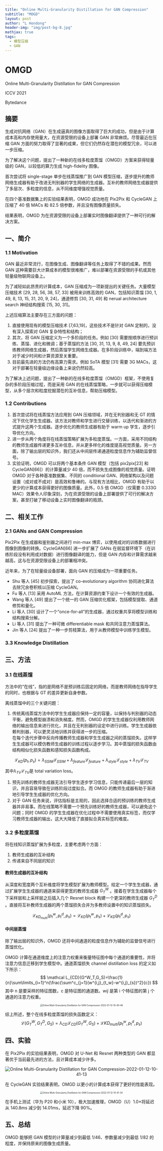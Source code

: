 ```yaml
---
title: "Online Multi-Granularity Distillation for GAN Compression"
subtitle: "MOGD"
layout: post
author: "L Hondong"
header-img: "img/post-bg-8.jpg"
mathjax: true
tags:
  - 模型压缩
  - GAN
---
```

# OMGD 

Online Multi-Granularity Distillation for GAN Compression

ICCV 2021

Bytedance

## 摘要

生成对抗网络（GAN）在生成逼真的图像方面取得了巨大的成功，但是由于计算成本高和内存使用量大，在资源受限的设备上部署 GAN 非常麻烦。尽管最近在压缩 GAN 方面的努力取得了显著的成果，但它们仍然存在潜在的模型冗余，可以进一步压缩。

为了解决这个问题，提出了一种新的在线多粒度蒸馏（OMGD）方案来获得轻量级的 GAN，以较低的算力生成 high-fidelity 图像。

首次尝试将 single-stage 单步在线蒸馏推广到 GAN 模型压缩，逐步提升的教师网络生成器有助于改进无判别器的学生网络的生成器。互补的教师网络生成器提供了多层次、多粒度的信息，从不同维度增强视觉质量。

在四个基准数据集上的实验结果表明，OMGD 成功地在 Pix2Pix 和 CycleGAN 上压缩了 40 倍 MACs 和 82.5 倍参数，并且没有图像质量损失。

结果表明，OMGD 为在资源受限的设备上部署实时图像翻译提供了一种可行的解决方案。

## 一、简介

### 1.1 Motivation

GAN 最近非常流行，在图像生成、图像翻译等任务上取得了不错的成果。然而 GAN 这种需要巨大计算成本的模型很难推广，难以部署在资源受限的手机或其他轻量级物联网设备上。

为了减轻如此昂贵的计算成本，GAN 压缩成为一项新提出的关键任务。大量模型压缩技术 [29, 28, 56, 38, 57, 33] 被用来训练高效的 GAN，包括知识蒸馏 [30, 1, 49, 8, 13, 15, 31, 20, 9, 24]，通道修剪 [30, 31, 49] 和 nerual architecture search 神经结构搜索 [15, 30, 31]。

上述压缩算法主要存在三方面的问题：

1. 直接使用现有的模型压缩技术 [7,63,19]，这些技术不是针对 GAN 定制的，没有深入探索对 GAN 复杂特性和结构；
2. 其次，将 GAN 压缩定义为一个多阶段的任务。例如 [30] 需要按顺序进行预训练、蒸馏、进化和微调；基于蒸馏的方法 [30, 31, 13, 9, 8, 49, 24] 要先预训练教师网络生成器，然后蒸馏学生网络生成器。在多阶段训练中，端到端方法对于减少时间和计算资源至关重要。
3. 目前最先进的方法仍有高算力需求。例如 SoTA 模型 [31] 需要 3G MACs，这对于部署在轻量级边缘设备上来说仍然较高。

为了解决上述问题，提出了一种新的在线多粒度蒸馏（OMGD）框架，不使用复杂的多阶段压缩过程，而是采用 GAN 的在线蒸馏策略，一步就可以获得压缩模型，从多个层次和粒度挖掘潜在的互补信息，帮助压缩模型。

### 1.2 Contributions

1. 首次尝试将在线蒸馏方法应用到 GAN 压缩领域，并在无判别器和无 GT 的情况下优化学生生成器。该方法对教师和学生进行交替训练，以迭代和渐进的方式提升这两个生成器。逐步优化的教师生成器有助于 warm up 学生，逐步引导优化方向。
2. 进一步从两个角度将在线蒸馏策略扩展为多粒度蒸馏。一方面，采用不同结构的教师生成器传递更多互补信息，并从更多样化的维度提高视觉质量。另一方面，除了输出层的知识外，我们还从中间层传递通道粒度信息作为辅助监督信号。
3. 实验证明，OMGD 可以将两个基本条件 GAN 模型（包括 pix2pix[23] 和 CycleGAN[66]）的计算量减少 40 倍，而不损失生成图像的视觉质量。证明 OMGD 对于各种基准数据集、不同的 conditional GAN、网络架构以及问题设置（成对或不成对）是高效和鲁棒的。与现有方法相比，OMGD 有助于以更少的计算成本获得更好的图像质量。此外，0.5 倍 OMGD（仅需要 0.333G MAC）效果令人印象深刻，为在资源受限的设备上部署提供了可行的解决方案，甚至打破了移动设备上实时图像翻译的瓶颈。

## 二、相关工作

### 2.1 GANs and GAN Compression

Pix2Pix 在生成器和鉴别器之间进行 min-max 博弈，以使用成对的训练数据进行图像到图像的转换。CycleGAN[66] 进一步扩展了 GANs 在弱监督环境下（在训练阶段没有利用成对数据）进行图像翻译的能力，但是 GAN 内存和计算需求越来越高，这与在资源受限设备上的部署相冲突。

近年来，为了在轻量级设备部署，面向 GAN 的压缩成为一项重要任务。

- Shu 等人 [45] 初步探索，提出了 co-evolutionary algorithm 协同进化算法去除冗余卷积核以压缩 CycleGAN。
- Fu 等人 [13] 采用 AutoML 方法，在计算资源约束下设计一个有效的生成器。
- Wang 等人 [49] 提出了一个统一的 GAN 压缩优化框架，包括模型提取、通道修剪和量化。
- Li 等人 [30] 设计了一个“once-for-all”的生成器，通过权重共享将模型训练和结构搜索分解。
- Li 等人 [31] 提出了一种可微 differentiable mask 和共同注意力蒸馏算法。
- Jin 等人 [24] 提出了一种一步剪枝算法，用于从教师模型中训练学生模型。

### 3.3 Knowledge Distillation

## 三、方法

### 3.1 在线蒸馏

方法中的“在线”，指的是网络不是预训练后固定的网络，而是教师网络在指导学生的同时，也根据与 GT 的差异更新自身参数。

离线蒸馏中的三个关键问题：

1. 传统离线蒸馏方法中的学生生成器应保持一定的容量，以保持与判别器的动态平衡，避免模型崩溃和消失梯度。然而，OMGD 的学生生成器仅利用教师网络的输出信息来进行优化，并且在无判别器的设定中进行训练。学生生成器依赖判别器，可以更灵活地训练并获得进一步的压缩。  
在每个迭代步骤中反向传播教师生成器和学生生成器之间的蒸馏损失。这样学生生成器可以模仿教师生成器的训练过程以逐步学习。其中蒸馏的损失函数由结构相似化损失函数和感知损失函数构成。

$$
\mathcal L_{KD}(p_t,p_s)=\lambda_{SSIM}\mathcal L_{SSIM}+\lambda_{feature}\mathcal L_{feature}+\lambda_{style}\mathcal L_{style}+\lambda_{TV}\mathcal L_{TV}
$$

其中$\lambda_{TV}\mathcal L_{TV}$是 total variation loss。

1. 预先训练的教师生成器无法引导学生逐步学习信息，只能传递最后一层的知识，并且容易导致在训练阶段过度拟合。而 OMGD 的教师生成器有助于渐进地引导学生生成器的优化方向。
2. 对于 GAN 任务来说，评估指标是主观的，因此选择合适的预训练的教师生成器并非易事。而在线策略不需要一个预先训练好的教师生成器，可以避免这个问题；同时 OMGD 的学生生成器在优化过程中不需要使用真实标签，而仅学习教师生成器的输出，这大大降低了直接拟合真实标签的难度。

### 3.2 多粒度蒸馏

将在线知识蒸馏扩展为多粒度，主要考虑两个方面：

1. 教师生成器的互补结构
2. 传递来自不同层的知识

#### 教师生成器的互补结构

从深度和宽度两个互补维度将学生模型扩展为教师模型。给定一个学生生成器，通过扩展学生生成器的通道来获得更宽的教师生成器 $G^W_T$ 。接着在学生生成器每个下采样层和上采样层之后插入几个 Resnet block 构建一个更深的教师生成器  $G^D_T$ 。直接将互补教师生成器的两个蒸馏损失合并为多教师设置中的知识蒸馏损失。

$$
\mathcal L_{KD_{multi}} (p^w_t,p^d_t,p_s) = \mathcal L_{KD} (p^w_t,p_s) + \mathcal L_{KD} (p^d_t,p_s)
$$

#### 中间层蒸馏

除了输出层的知识外，OMGD 还将中间通道的粒度信息作为辅助的监督信号进行蒸馏优化。

OMGD 计算在通道维度上的注意力权重来衡量特征图中每个通道的重要性，并将注意力信息迁移到学生模型中。通道蒸馏损失 channel distillation loss 的定义如下所示：
$$
\mathcal L_{CD}(G^W_T,G_S)=\frac{1}{n}\sum\limits_{i=1}^n(\frac{\sum^c_{j=1}(w^{i,j}_{t_w}-w^{i,j}_{s})^2}{c})
$$
其中 n 是要采样的特征图数，c 是特征图的通道数。$wij$ 是第 i 个特征图的第 j 个通道的注意力权重。

<div align=center><img src="/images/Online Multi-Granularity Distillation for GAN Compression-2022-01-12-10-40-46.png" alt="Online Multi-Granularity Distillation for GAN Compression-2022-01-12-10-40-46" style="zoom:50%;" /></div>

综上所述，整个在线多粒度蒸馏的损失函数定义：
$$
\mathcal L(G^W_T , G^D_T , G_S ) = \lambda_{CD}\mathcal L_{CD}(G^W_T,G_S) + \mathcal LKD_{multi}(p^w_t , p^d_t , p_s)
$$

## 四、实验

在 Pix2Pix 的实验结果表明，OMGD 对 U-Net 和 Resnet 两种类型的 GAN 都显著优于当前最先进的方法，且计算成本减少许多。

<div align=center><img src="/images/Online Multi-Granularity Distillation for GAN Compression-2022-01-12-10-41-13.png" alt="Online Multi-Granularity Distillation for GAN Compression-2022-01-12-10-41-13" style="zoom:100%;" /></div>

在 CycleGAN 实验结果表明，OMGD 以更小的计算成本获得了更好的性能表现。

<div align=center><img src="/images/Online Multi-Granularity Distillation for GAN Compression-2022-01-12-10-41-34.png" alt="Online Multi-Granularity Distillation for GAN Compression-2022-01-12-10-41-34" style="zoom:50%;" /></div>

在手机上测试（华为 P20 和小米 10），极大加速推理，OMGD（U）1.0×将延迟从 140.8ms 减少到 14.01ms，延迟下降 90%。

## 五、总结

OMGD 能够把 GAN 模型的计算量减少到最低 1/46、参数量减少到最低 1/82 的程度，并保持原来的图像生成质量。
